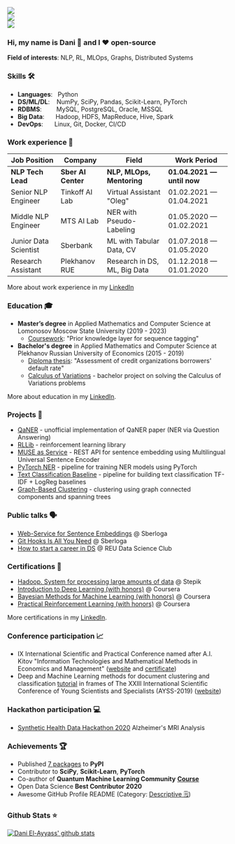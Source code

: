 ![](https://komarev.com/ghpvc/?username=dayyass&color=6aa6f8)<br>
![](https://img.shields.io/github/followers/dayyass?style=social)<br>
![](https://img.shields.io/github/stars/dayyass?style=social)<br>

### Hi, my name is Dani 👋 and I ❤️ open-source

**Field of interests**: NLP, RL, MLOps, Graphs, Distributed Systems

### Skills 🛠️
- **Languages**: &nbsp;       Python
- **DS/ML/DL**: &nbsp;&nbsp;  NumPy, SciPy, Pandas, Scikit-Learn, PyTorch
- **RDBMS**:   &nbsp;&nbsp;   MySQL, PostgreSQL, Oracle, MSSQL
- **Big Data**:  &emsp;&nbsp; Hadoop, HDFS, MapReduce, Hive, Spark
- **DevOps**:  &ensp;&nbsp;   Linux, Git, Docker, CI/CD

### Work experience 👔
| Job Position          | Company               | Field                           | Work Period                |
| --------------------- | --------------------- | ------------------------------- | -------------------------- |
| **NLP Tech Lead**     | **Sber AI Сenter**    | **NLP, MLOps, Mentoring**       | **01.04.2021 — until now** |
| Senior NLP Engineer   | Tinkoff AI Lab        | Virtual Assistant "Oleg"        | 01.02.2021 — 01.04.2021    |
| Middle NLP Engineer   | MTS AI Lab            | NER with Pseudo-Labeling        | 01.05.2020 — 01.02.2021    |
| Junior Data Scientist | Sberbank              | ML with Tabular Data, CV        | 01.07.2018 — 01.05.2020    |
| Research Assistant    | Plekhanov RUE         | Research in DS, ML, Big Data    | 01.12.2018 — 01.01.2020    |

More about work experience in my [LinkedIn](https://www.linkedin.com/in/dayyass/)

### Education 🎓
- **Master’s degree** in Applied Mathematics and Computer Science at Lomonosov Moscow State University (2019 - 2023)
  - [Coursework](https://github.com/dayyass/prior-knowledge-layer-for-sequence-tagging): "Prior knowledge layer for sequence tagging"
- **Bachelor's degree** in Applied Mathematics and Computer Science at Plekhanov Russian University of Economics (2015 - 2019)
  - [Diploma thesis](https://github.com/dayyass/bachelor-diploma): "Assessment of credit organizations borrowers' default rate"
  - [Calculus of Variations](https://github.com/dayyass/calculus-of-variations) - bachelor project on solving the Calculus of Variations problems

More about education in my [LinkedIn](https://www.linkedin.com/in/dayyass/).

### Projects 🐾
- [QaNER](https://github.com/dayyass/QaNER) - unofficial implementation of QaNER paper (NER via Question Answering)
- [RLLib](https://github.com/dayyass/rllib) - reinforcement learning library
- [MUSE as Service](https://github.com/dayyass/muse-as-service) - REST API for sentence embedding using Multilingual Universal Sentence Encoder
- [PyTorch NER](https://github.com/dayyass/pytorch-ner) - pipeline for training NER models using PyTorch
- [Text Classification Baseline](https://github.com/dayyass/text-classification-baseline) - pipeline for building text classification TF-IDF + LogReg baselines
- [Graph-Based Clustering](https://github.com/dayyass/graph-based-clustering) - clustering using graph connected components and spanning trees

### Public talks 🗣️
- [Web-Service for Sentence Embeddings](https://youtu.be/ZayiaA84oXg) @ Sberloga
- [Git Hooks Is All You Need](https://youtu.be/92OMAtdVIAs) @ Sberloga
- [How to start a career in DS](https://youtu.be/_YrX25CpJWs) @ REU Data Science Club

### Certifications 📜
- [Hadoop. System for processing large amounts of data](https://stepik.org/cert/166893) @ Stepik
- [Introduction to Deep Learning (with honors)](https://www.coursera.org/account/accomplishments/certificate/D4VMH74AJHHK) @ Coursera
- [Bayesian Methods for Machine Learning (with honors)](https://www.coursera.org/account/accomplishments/certificate/5R62SGB3G6GF) @ Coursera
- [Practical Reinforcement Learning (with honors)](https://www.coursera.org/account/accomplishments/certificate/AUVVSHZFH7XZ) @ Coursera

More certifications in my [LinkedIn](https://www.linkedin.com/in/dayyass/).

### Conference participation 📈
- IX International Scientific and Practical Conference named after A.I. Kitov "Information Technologies and Mathematical Methods in Economics and Management" ([website](https://it-mm.rea.ru/eng) and [certificate](https://it-mm.rea.ru/uploads/arhiv/2019/sertificat/299.pdf))
- Deep and Machine Learning methods for document clustering and classification [tutorial](https://indico-hlit.jinr.ru/event/146/overview) in frames of The XXIII International Scientific Conference of Young Scientists and Specialists (AYSS-2019) ([website](https://indico.jinr.ru/event/756/))

### Hackathon participation 💻
- [Synthetic Health Data Hackathon 2020](https://github.com/dayyass/synthetic_health_data_hackathon_2020) Alzheimer's MRI Analysis

### Achievements 🏆
- Published [7 packages](https://pypi.org/user/dayyass/) to **PyPI**
- Contributor to **SciPy**, **Scikit-Learn**, **PyTorch**
- Co-author of **Quantum Machine Learning Community** [**Course**](https://github.com/SemyonSinchenko/qmlcourse)
- Open Data Science **Best Contributor 2020**
- Awesome GitHub Profile README (Category: [Descriptive 🗒](https://github.com/abhisheknaiidu/awesome-github-profile-readme#descriptive-))

### Github Stats ⭐
[![Dani El-Ayyass' github stats](https://github-readme-stats.vercel.app/api?username=dayyass&show_icons=true&theme=tokyonight)](https://github.com/anuraghazra/github-readme-stats)
